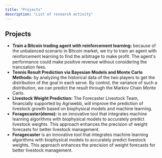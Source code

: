 ```yaml
---
title: "Projects"
description: "List of research activity"
---
```


## Projects

- **Train a Bitcoin trading agent with reinforcement learning:** because of the unbalanced scenario in Bitcoin market, we try to train an agent with reinforcement learning to ﬁnd the arbitrage to make profit. The agent's performance could make positive revenue without considering the trancsation fees.
- **Tennis Result Prediction via Bayesian Models and Monte Carlo Methods:** by analyzing the historical data of the two players to get the distribution of the goal in each serve. By control, the variance of such a distribution, we can predict the result through the Markov Chain Monte Carlo.
- **Livestock Weight Prediction:** The Forecaster Livestock Team, financially supported by Agriwebb, will improve the prediction of livestock growth based on biophysical models and machine learning.
- **Foragecaster(demo):** is an innovative tool that integrates machine learning algorithms with biophysical models to accurately predict livestock weights. This approach enhances the precision of weight forecasts for better livestock management.
- **Foragecaster** is an innovative tool that integrates machine learning algorithms with biophysical models to accurately predict livestock weights. This approach enhances the precision of weight forecasts for better livestock management.



